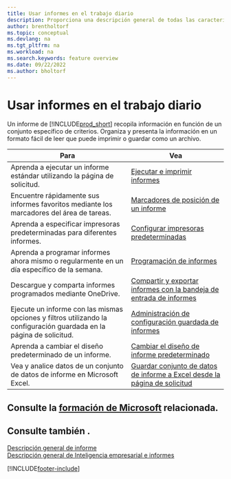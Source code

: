 ```yaml
---
title: Usar informes en el trabajo diario
description: Proporciona una descripción general de todas las características de Inteligencia empresarial e informes que admite el producto Business Central.
author: brentholtorf
ms.topic: conceptual
ms.devlang: na
ms.tgt_pltfrm: na
ms.workload: na
ms.search.keywords: feature overview
ms.date: 09/22/2022
ms.author: bholtorf
---
```

# Usar informes en el trabajo diario

Un informe de [!INCLUDE[prod_short](includes/prod_short.md)] recopila información en función de un conjunto específico de criterios. Organiza y presenta la información en un formato fácil de leer que puede imprimir o guardar como un archivo.  

| Para | Vea |
| --- | --- |
| Aprenda a ejecutar un informe estándar utilizando la página de solicitud. | [Ejecutar e imprimir informes](ui-work-report.md) |
| Encuentre rápidamente sus informes favoritos mediante los marcadores del área de tareas. | [Marcadores de posición de un informe](ui-bookmarks.md) |
| Aprenda a especificar impresoras predeterminadas para diferentes informes. | [Configurar impresoras predeterminadas](ui-specify-printer-selection-reports.md#default) |
| Aprenda a programar informes ahora mismo o regularmente en un día específico de la semana. | [Programación de informes](ui-work-report.md#ScheduleReport) |
| Descargue y comparta informes programados mediante OneDrive. | [Compartir y exportar informes con la bandeja de entrada de informes](ui-work-report-inbox.md) |
| Ejecute un informe con las mismas opciones y filtros utilizando la configuración guardada en la página de solicitud. | [Administración de configuración guardada de informes](reports-saving-reusing-settings.md)|
| Aprenda a cambiar el diseño predeterminado de un informe. | [Cambiar el diseño de informe predeterminado](ui-how-change-layout-currently-used-report.md) |
| Vea y analice datos de un conjunto de datos de informe en Microsoft Excel. | [Guardar conjunto de datos de informe a Excel desde la página de solicitud](/dynamics365-release-plan/2021wave1/smb/dynamics365-business-central/save-report-dataset-excel-request-page) |

## Consulte la [formación de Microsoft](/training/paths/setup-reporting-dynamics-365-business-central/) relacionada.

## Consulte también .

[Descripción general de informe](reports-available-reports.md)  
[Descripción general de Inteligencia empresarial e informes](ui-work-report.md)  

[!INCLUDE[footer-include](includes/footer-banner.md)]
